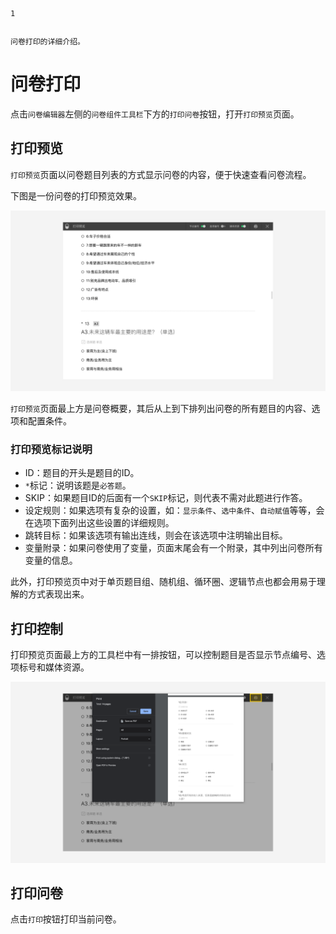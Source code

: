 ```index
1
```
```tag

```
```summary
问卷打印的详细介绍。
```
# 问卷打印
点击`问卷编辑器`左侧的`问卷组件工具栏`下方的`打印问卷`按钮，打开`打印预览`页面。

## 打印预览
`打印预览`页面以问卷题目列表的方式显示问卷的内容，便于快速查看问卷流程。

下图是一份问卷的打印预览效果。

<img src='./assets/preview.png'>

`打印预览`页面最上方是问卷概要，其后从上到下排列出问卷的所有题目的内容、选项和配置条件。

### 打印预览标记说明

+ ID：题目的开头是题目的ID。
+ `*`标记：说明该题是`必答题`。
+ SKIP：如果题目ID的后面有一个`SKIP`标记，则代表不需对此题进行作答。
+ 设定规则：如果选项有复杂的设置，如：`显示条件`、`选中条件`、`自动赋值`等等，会在选项下面列出这些设置的详细规则。
+ 跳转目标：如果该选项有输出连线，则会在该选项中注明输出目标。
+ 变量附录：如果问卷使用了变量，页面末尾会有一个附录，其中列出问卷所有变量的信息。

此外，打印预览页中对于单页题目组、随机组、循环圈、逻辑节点也都会用易于理解的方式表现出来。

## 打印控制

打印预览页面最上方的工具栏中有一排按钮，可以控制题目是否显示节点编号、选项标号和媒体资源。

<img src='./assets/print.png'>

## 打印问卷
点击`打印`按钮打印当前问卷。
